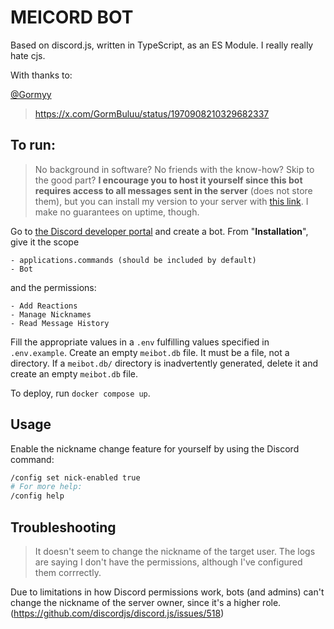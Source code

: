 # MEICORD BOT

Based on discord.js, written in TypeScript, as an ES Module. I really really hate cjs.

With thanks to:

[@Gormyy](https://github.com/Gormyy)
> https://x.com/GormBuluu/status/1970908210329682337

## To run:

> No background in software? No friends with the know-how? Skip to the good part? **I encourage you to host it yourself since this bot requires access to all messages sent in the server** (does not store them), but you can install my version to your server with [this link](https://discord.com/oauth2/authorize?client_id=1420903496554647673). I make no guarantees on uptime, though.

Go to [the Discord developer portal](https://discord.com/developers/applications) and create a bot.
From "**Installation**", give it the scope
```
- applications.commands (should be included by default)
- Bot
```
and the permissions:
```
- Add Reactions
- Manage Nicknames
- Read Message History
```

Fill the appropriate values in a `.env` fulfilling values specified in `.env.example`.
Create an empty `meibot.db` file. It must be a file, not a directory. If a `meibot.db/` directory is inadvertently generated, delete it and create an empty `meibot.db` file.

To deploy, run `docker compose up`.

## Usage

Enable the nickname change feature for yourself by using the Discord command:
```bash
/config set nick-enabled true
# For more help:
/config help
```

## Troubleshooting

> It doesn't seem to change the nickname of the target user. The logs are saying I don't have the permissions, although I've configured them corrrectly.

Due to limitations in how Discord permissions work, bots (and admins) can't change the nickname of the server owner, since it's a higher role. (https://github.com/discordjs/discord.js/issues/518)
